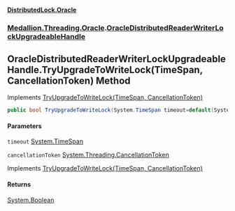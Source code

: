 #### [DistributedLock.Oracle](README.md 'README')
### [Medallion.Threading.Oracle](Medallion.Threading.Oracle.md 'Medallion.Threading.Oracle').[OracleDistributedReaderWriterLockUpgradeableHandle](OracleDistributedReaderWriterLockUpgradeableHandle.md 'Medallion.Threading.Oracle.OracleDistributedReaderWriterLockUpgradeableHandle')

## OracleDistributedReaderWriterLockUpgradeableHandle.TryUpgradeToWriteLock(TimeSpan, CancellationToken) Method

Implements [TryUpgradeToWriteLock(TimeSpan, CancellationToken)](https://github.com/madelson/DistributedLock/tree/default-documentation/docs/api/DistributedLock.Core/IDistributedLockUpgradeableHandle.TryUpgradeToWriteLock.kj/tM1emIKPQTMhyxJaEVg.md 'Medallion.Threading.IDistributedLockUpgradeableHandle.TryUpgradeToWriteLock(System.TimeSpan,System.Threading.CancellationToken)')

```csharp
public bool TryUpgradeToWriteLock(System.TimeSpan timeout=default(System.TimeSpan), System.Threading.CancellationToken cancellationToken=default(System.Threading.CancellationToken));
```
#### Parameters

<a name='Medallion.Threading.Oracle.OracleDistributedReaderWriterLockUpgradeableHandle.TryUpgradeToWriteLock(System.TimeSpan,System.Threading.CancellationToken).timeout'></a>

`timeout` [System.TimeSpan](https://docs.microsoft.com/en-us/dotnet/api/System.TimeSpan 'System.TimeSpan')

<a name='Medallion.Threading.Oracle.OracleDistributedReaderWriterLockUpgradeableHandle.TryUpgradeToWriteLock(System.TimeSpan,System.Threading.CancellationToken).cancellationToken'></a>

`cancellationToken` [System.Threading.CancellationToken](https://docs.microsoft.com/en-us/dotnet/api/System.Threading.CancellationToken 'System.Threading.CancellationToken')

Implements [TryUpgradeToWriteLock(TimeSpan, CancellationToken)](https://github.com/madelson/DistributedLock/tree/default-documentation/docs/api/DistributedLock.Core/IDistributedLockUpgradeableHandle.TryUpgradeToWriteLock.kj/tM1emIKPQTMhyxJaEVg.md 'Medallion.Threading.IDistributedLockUpgradeableHandle.TryUpgradeToWriteLock(System.TimeSpan,System.Threading.CancellationToken)')

#### Returns
[System.Boolean](https://docs.microsoft.com/en-us/dotnet/api/System.Boolean 'System.Boolean')